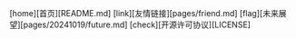 [home][首页][README.md]
[link][友情链接][pages/friend.md]
[flag][未来展望][pages/20241019/future.md]
[check][开源许可协议][LICENSE]
